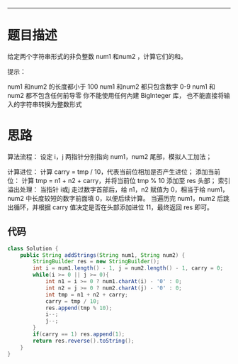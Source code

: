 ****

# 题目描述
给定两个字符串形式的非负整数 num1 和num2 ，计算它们的和。

 

提示：

num1 和num2 的长度都小于 100
num1 和num2 都只包含数字 0-9
num1 和num2 都不包含任何前导零 
你不能使用任何內建 BigInteger 库， 也不能直接将输入的字符串转换为整数形式



# 思路
算法流程： 设定 i，j 两指针分别指向 num1，num2 尾部，模拟人工加法；

计算进位： 计算 carry = tmp / 10，代表当前位相加是否产生进位；
添加当前位： 计算 tmp = n1 + n2 + carry，并将当前位 tmp % 10 添加至 res 头部；
索引溢出处理： 当指针 i或j 走过数字首部后，给 n1，n2 赋值为 0，相当于给 num1，num2 中长度较短的数字前面填 0，以便后续计算。
当遍历完 num1，num2 后跳出循环，并根据 carry 值决定是否在头部添加进位 11，最终返回 res 即可。



## 代码

```java
class Solution {
    public String addStrings(String num1, String num2) {
        StringBuilder res = new StringBuilder();
        int i = num1.length() - 1, j = num2.length() - 1, carry = 0;
        while(i >= 0 || j >= 0){
            int n1 = i >= 0 ? num1.charAt(i) - '0' : 0;
            int n2 = j >= 0 ? num2.charAt(j) - '0' : 0;
            int tmp = n1 + n2 + carry;
            carry = tmp / 10;
            res.append(tmp % 10);
            i--; 
            j--;
        }
        if(carry == 1) res.append(1);
        return res.reverse().toString();
    }
}
```

